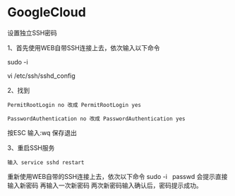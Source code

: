 # GoogleCloud
设置独立SSH密码

1、首先使用WEB自带SSH连接上去，依次输入以下命令 
 
 sudo -i 
  
 vi /etc/ssh/sshd_config
  
2、找到

    PermitRootLogin no 改成 PermitRootLogin yes
    
    PasswordAuthentication no 改成 PasswordAuthentication yes
    
按ESC 输入:wq 保存退出

3、重启SSH服务

    输入 service sshd restart

重新使用WEB自带的SSH连接上去，依次以下命令
    sudo -i
    passwd
会提示直接输入新密码
再输入一次新密码
两次新密码输入确认后，密码提示成功。
